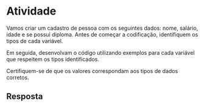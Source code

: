 # Atividade

Vamos criar um cadastro de pessoa com os seguintes dados: nome, salário, idade e se possui diploma. Antes de começar a
codificação, identifiquem os tipos de cada variável.

Em seguida, desenvolvam o código utilizando exemplos para cada variável que
respeitem os tipos identificados.

Certifiquem-se de que os valores correspondam aos tipos de dados corretos.

## Resposta
